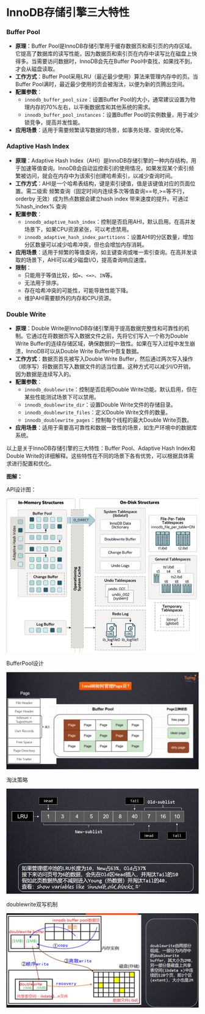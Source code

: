 # InnoDB存储引擎三大特性

### Buffer Pool

+ **原理**：Buffer Pool是InnoDB存储引擎用于缓存数据页和索引页的内存区域。它提高了数据库的读写性能，因为数据页和索引页在内存中读写比在磁盘上快得多。当需要访问数据时，InnoDB会先在Buffer Pool中查找，如果找不到，才会从磁盘读取。
+ **工作方式**：Buffer Pool采用LRU（最近最少使用）算法来管理内存中的页。当Buffer Pool满时，最近最少使用的页会被淘汰，以便为新的页腾出空间。
+ **配置参数**：
  + `innodb_buffer_pool_size`：设置Buffer Pool的大小，通常建议设置为物理内存的70%左右，以平衡数据库和其他系统的需求。
  + `innodb_buffer_pool_instances`：设置Buffer Pool的实例数量，用于减少锁竞争，提高并发性能。
+ **应用场景**：适用于需要频繁读写数据的场景，如事务处理、查询优化等。

### Adaptive Hash Index

+ **原理**：Adaptive Hash Index（AHI）是InnoDB存储引擎的一种内存结构，用于加速等值查询。InnoDB会自动监控索引的使用情况，如果发现某个索引频繁被访问，就会在内存中为该索引创建哈希索引，以减少查询时间。
+ **工作方式**：AHI是一个哈希表结构，键是索引键值，值是该键值对应的页面位置。需二级索 频繁查询（固定时间内连续多次等值查询==号,>=等不行，orderby 无效）成为热点数据会建立hash index 带来速度的提升。可通过 %hash_index% 查询
+ **配置参数**：
  + `innodb_adaptive_hash_index`：控制是否启用AHI，默认启用。在高并发场景下，如果CPU资源紧张，可以考虑禁用。
  + `innodb_adaptive_hash_index_partitions`：设置AHI的分区数量，增加分区数量可以减少哈希冲突，但也会增加内存消耗。
+ **应用场景**：适用于频繁的等值查询，如主键查询或唯一索引查询。在高并发读取的场景下，AHI可以减少磁盘I/O，提高查询响应速度。
+ **限制**：
  + 只能用于等值比较，如`=`、`<=>`、`IN`等。
  + 无法用于排序。
  + 存在哈希冲突的可能性，可能导致性能下降。
  + 维护AHI需要额外的内存和CPU资源。

### Double Write

+ **原理**：Double Write是InnoDB存储引擎用于提高数据完整性和可靠性的机制。它通过在将数据页写入数据文件之前，先将它们写入一个称为Double Write Buffer的连续存储区域，确保数据的一致性。如果在写入过程中发生崩溃，InnoDB可以从Double Write Buffer中恢复数据。
+ **工作方式**：数据页首先被写入Double Write Buffer，然后通过两次写入操作（顺序写）将数据页写入数据文件的适当位置。这种方式可以减少I/O开销，因为数据是连续写入的。
+ **配置参数**：
  + `innodb_doublewrite`：控制是否启用Double Write功能。默认启用，但在某些性能测试场景下可以禁用。
  + `innodb_doublewrite_dir`：设置Double Write文件的存储目录。
  + `innodb_doublewrite_files`：定义Double Write文件的数量。
  + `innodb_doublewrite_pages`：控制每个线程的最大Double Write页数。
+ **应用场景**：适用于需要高可靠性和数据一致性的场景，如生产环境中的数据库系统。

以上是关于InnoDB存储引擎的三大特性：Buffer Pool、Adaptive Hash Index和Double Write的详细解释。这些特性在不同的场景下各有优势，可以根据具体需求进行配置和优化。

**图解：**

API设计图：

![1743593433908-6b651c28-062d-4ab9-b651-ba5ca4c8ff75.png](./img/NUrD4xe9tY5pa7gS/1743593433908-6b651c28-062d-4ab9-b651-ba5ca4c8ff75-931322.png)

BufferPool设计

![1743593485682-1ddf9fcf-d435-4f01-8c77-948714877b54.png](./img/NUrD4xe9tY5pa7gS/1743593485682-1ddf9fcf-d435-4f01-8c77-948714877b54-930413.png)

淘汰策略

![1743593386366-95e6504e-7a06-48f6-8cd0-2b93f3ec796f.png](./img/NUrD4xe9tY5pa7gS/1743593386366-95e6504e-7a06-48f6-8cd0-2b93f3ec796f-766640.png)

doublewrite双写机制

![1743593355545-aebcf763-12c0-4935-8b76-e8bde8e8ddbc.png](./img/NUrD4xe9tY5pa7gS/1743593355545-aebcf763-12c0-4935-8b76-e8bde8e8ddbc-170645.png)
